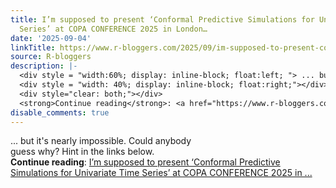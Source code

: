 ```yaml
---
title: I’m supposed to present ‘Conformal Predictive Simulations for Univariate Time
  Series’ at COPA CONFERENCE 2025 in London…
date: '2025-09-04'
linkTitle: https://www.r-bloggers.com/2025/09/im-supposed-to-present-conformal-predictive-simulations-for-univariate-time-series-at-copa-conference-2025-in-london/
source: R-bloggers
description: |-
  <div style = "width:60%; display: inline-block; float:left; "> ... but it's nearly impossible. Could anybody guess why? Hint in the links below.</div>
  <div style = "width: 40%; display: inline-block; float:right;"></div>
  <div style="clear: both;"></div>
  <strong>Continue reading</strong>: <a href="https://www.r-bloggers.com/2025/09/im-supposed-to-present-conformal-predictive-simulations-for-univariate-time-series-at-copa-conference-2025-in-london/">I’m supposed to present ‘Conformal Predictive Simulations for Univariate Time Series’ at COPA CONFERENCE 2025 in ...
disable_comments: true
---
```

<div style = "width:60%; display: inline-block; float:left; "> ... but it's nearly impossible. Could anybody guess why? Hint in the links below.</div>
<div style = "width: 40%; display: inline-block; float:right;"></div>
<div style="clear: both;"></div>
<strong>Continue reading</strong>: <a href="https://www.r-bloggers.com/2025/09/im-supposed-to-present-conformal-predictive-simulations-for-univariate-time-series-at-copa-conference-2025-in-london/">I’m supposed to present ‘Conformal Predictive Simulations for Univariate Time Series’ at COPA CONFERENCE 2025 in ...
